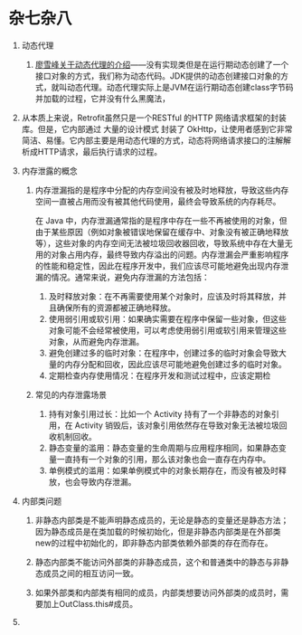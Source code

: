 # 杂七杂八

1. 动态代理
   1. [廖雪峰关于动态代理的介绍](https://www.liaoxuefeng.com/wiki/1252599548343744/1264804593397984)——没有实现类但是在运行期动态创建了一个接口对象的方式，我们称为动态代码。JDK提供的动态创建接口对象的方式，就叫动态代理。动态代理实际上是JVM在运行期动态创建class字节码并加载的过程，它并没有什么黑魔法，
2. 从本质上来说，Retrofit虽然只是一个RESTful 的HTTP 网络请求框架的封装库。但是，它内部通过 大量的设计模式 封装了 OkHttp，让使用者感到它非常简洁、易懂。它内部主要是用动态代理的方式，动态将网络请求接口的注解解析成HTTP请求，最后执行请求的过程。
3. 内存泄露的概念

   1. 内存泄漏指的是程序中分配的内存空间没有被及时地释放，导致这些内存空间一直被占用而没有被其他代码使用，最终会导致系统的内存耗尽。

      在 Java 中，内存泄漏通常指的是程序中存在一些不再被使用的对象，但由于某些原因（例如对象被错误地保留在缓存中、对象没有被正确地释放等），这些对象的内存空间无法被垃圾回收器回收，导致系统中存在大量无用的对象占用内存，最终导致内存溢出的问题。内存泄漏会严重影响程序的性能和稳定性，因此在程序开发中，我们应该尽可能地避免出现内存泄漏的情况。通常来说，避免内存泄漏的方法包括：

      1. 及时释放对象：在不再需要使用某个对象时，应该及时将其释放，并且确保所有的资源都被正确地释放。
      2. 使用弱引用或软引用：如果确实需要在程序中保留一些对象，但这些对象可能不会经常被使用，可以考虑使用弱引用或软引用来管理这些对象，从而避免内存泄漏。
      3. 避免创建过多的临时对象：在程序中，创建过多的临时对象会导致大量的内存分配和回收，因此应该尽可能地避免创建过多的临时对象。
      4. 定期检查内存使用情况：在程序开发和测试过程中，应该定期检
   2. 常见的内存泄露场景

      1. 持有对象引用过长：比如一个 Activity 持有了一个非静态的对象引用，在 Activity 销毁后，该对象引用依然存在导致对象无法被垃圾回收机制回收。
      2. 静态变量的滥用：静态变量的生命周期与应用程序相同，如果静态变量一直持有一个对象的引用，那么该对象也会一直存在内存中。
      3. 单例模式的滥用：如果单例模式中的对象长期存在，而没有被及时释放，也会导致内存泄漏。
4. 内部类问题

   1. 非静态内部类是不能声明静态成员的，无论是静态的变量还是静态方法；因为静态成员是在类加载的时候初始化，但是非静态内部类是在外部类new的过程中初始化的，即非静态内部类依赖外部类的存在而存在。

   1. 静态内部类不能访问外部类的非静态成员，这个和普通类中的静态与非静态成员之间的相互访问一致。

   1. 如果外部类和内部类有相同的成员，内部类想要访问外部类的成员时，需要加上OutClass.this#成员。

5. 

